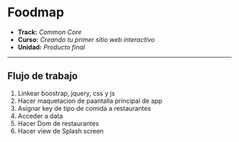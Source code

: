 # Foodmap

* **Track:** _Common Core_
* **Curso:** _Creando tu primer sitio web interactivo_
* **Unidad:** _Producto final_

***

## Flujo de trabajo

1. Linkear boostrap, jquery, css y js 
2. Hacer maquetacion de paantalla principal de app
3. Asignar key de tipo de comida a restaurantes
5. Acceder a data 
6. Hacer Dom de restaurantes
6. Hacer view de Splash screen

